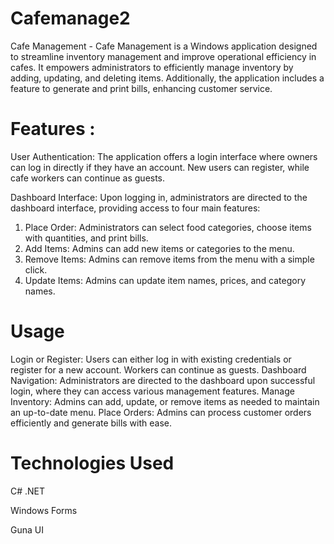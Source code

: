 # Cafemanage2

Cafe Management -
Cafe Management is a Windows application designed to streamline inventory management and improve operational efficiency in cafes. It empowers administrators to efficiently manage inventory by adding, updating, and deleting items. Additionally, the application includes a feature to generate and print bills, enhancing customer service.

# Features :

User Authentication: The application offers a login interface where owners can log in directly if they have an account. New users can register, while cafe workers can continue as guests.

Dashboard Interface: Upon logging in, administrators are directed to the dashboard interface, providing access to four main features:

1. Place Order: Administrators can select food categories, choose items with quantities, and print bills.
2. Add Items: Admins can add new items or categories to the menu.
3. Remove Items: Admins can remove items from the menu with a simple click.
4. Update Items: Admins can update item names, prices, and category names.

# Usage
Login or Register: Users can either log in with existing credentials or register for a new account. Workers can continue as guests.
Dashboard Navigation: Administrators are directed to the dashboard upon successful login, where they can access various management features.
Manage Inventory: Admins can add, update, or remove items as needed to maintain an up-to-date menu.
Place Orders: Admins can process customer orders efficiently and generate bills with ease.

# Technologies Used
C# .NET

Windows Forms

Guna UI
